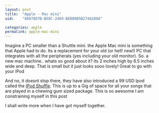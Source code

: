 ```yaml
---
layout: post
title:  "Apple - Mac mini"
uid:	"8A978D7B-B58C-2469-BEB00B5B274A2868"

categories: apple
permalink: apple-mac-mini
---
```

Imagine a PC smaller than a Shuttle mini. the Apple Mac mini is something that Apple had to do. Its a replacement for your old (or hell! new!) PC that integrates with all the peripherals (yes including your old monitor). So. a new mac machine.. whats so good about it? its 2 inches high by  6.5 inches wide and deep. That is small but it just looks sooo lovely! Great to go with your IPod

And no, it doesnt stop there, they have also introduced a 99 USD Ipod called the <a href="http://www.apple.com/ipodshuffle/">IPod Shuffle</a>. This is up to a Gig of space for all your songs that are played in a chewing gum sized package. This is so awesome I am constraining myself in this post

I shall write more when I have got myself together.